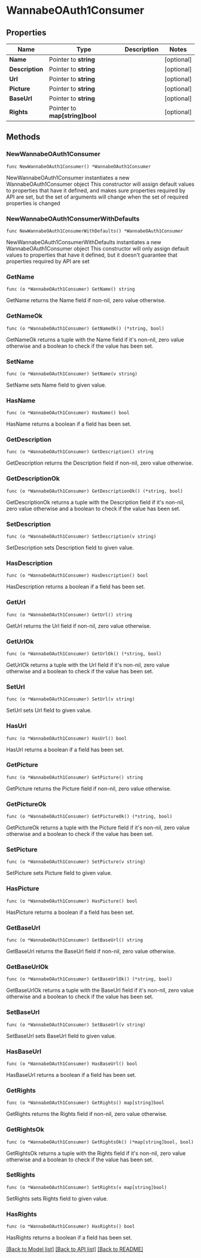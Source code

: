 # WannabeOAuth1Consumer

## Properties

Name | Type | Description | Notes
------------ | ------------- | ------------- | -------------
**Name** | Pointer to **string** |  | [optional] 
**Description** | Pointer to **string** |  | [optional] 
**Url** | Pointer to **string** |  | [optional] 
**Picture** | Pointer to **string** |  | [optional] 
**BaseUrl** | Pointer to **string** |  | [optional] 
**Rights** | Pointer to **map[string]bool** |  | [optional] 

## Methods

### NewWannabeOAuth1Consumer

`func NewWannabeOAuth1Consumer() *WannabeOAuth1Consumer`

NewWannabeOAuth1Consumer instantiates a new WannabeOAuth1Consumer object
This constructor will assign default values to properties that have it defined,
and makes sure properties required by API are set, but the set of arguments
will change when the set of required properties is changed

### NewWannabeOAuth1ConsumerWithDefaults

`func NewWannabeOAuth1ConsumerWithDefaults() *WannabeOAuth1Consumer`

NewWannabeOAuth1ConsumerWithDefaults instantiates a new WannabeOAuth1Consumer object
This constructor will only assign default values to properties that have it defined,
but it doesn't guarantee that properties required by API are set

### GetName

`func (o *WannabeOAuth1Consumer) GetName() string`

GetName returns the Name field if non-nil, zero value otherwise.

### GetNameOk

`func (o *WannabeOAuth1Consumer) GetNameOk() (*string, bool)`

GetNameOk returns a tuple with the Name field if it's non-nil, zero value otherwise
and a boolean to check if the value has been set.

### SetName

`func (o *WannabeOAuth1Consumer) SetName(v string)`

SetName sets Name field to given value.

### HasName

`func (o *WannabeOAuth1Consumer) HasName() bool`

HasName returns a boolean if a field has been set.

### GetDescription

`func (o *WannabeOAuth1Consumer) GetDescription() string`

GetDescription returns the Description field if non-nil, zero value otherwise.

### GetDescriptionOk

`func (o *WannabeOAuth1Consumer) GetDescriptionOk() (*string, bool)`

GetDescriptionOk returns a tuple with the Description field if it's non-nil, zero value otherwise
and a boolean to check if the value has been set.

### SetDescription

`func (o *WannabeOAuth1Consumer) SetDescription(v string)`

SetDescription sets Description field to given value.

### HasDescription

`func (o *WannabeOAuth1Consumer) HasDescription() bool`

HasDescription returns a boolean if a field has been set.

### GetUrl

`func (o *WannabeOAuth1Consumer) GetUrl() string`

GetUrl returns the Url field if non-nil, zero value otherwise.

### GetUrlOk

`func (o *WannabeOAuth1Consumer) GetUrlOk() (*string, bool)`

GetUrlOk returns a tuple with the Url field if it's non-nil, zero value otherwise
and a boolean to check if the value has been set.

### SetUrl

`func (o *WannabeOAuth1Consumer) SetUrl(v string)`

SetUrl sets Url field to given value.

### HasUrl

`func (o *WannabeOAuth1Consumer) HasUrl() bool`

HasUrl returns a boolean if a field has been set.

### GetPicture

`func (o *WannabeOAuth1Consumer) GetPicture() string`

GetPicture returns the Picture field if non-nil, zero value otherwise.

### GetPictureOk

`func (o *WannabeOAuth1Consumer) GetPictureOk() (*string, bool)`

GetPictureOk returns a tuple with the Picture field if it's non-nil, zero value otherwise
and a boolean to check if the value has been set.

### SetPicture

`func (o *WannabeOAuth1Consumer) SetPicture(v string)`

SetPicture sets Picture field to given value.

### HasPicture

`func (o *WannabeOAuth1Consumer) HasPicture() bool`

HasPicture returns a boolean if a field has been set.

### GetBaseUrl

`func (o *WannabeOAuth1Consumer) GetBaseUrl() string`

GetBaseUrl returns the BaseUrl field if non-nil, zero value otherwise.

### GetBaseUrlOk

`func (o *WannabeOAuth1Consumer) GetBaseUrlOk() (*string, bool)`

GetBaseUrlOk returns a tuple with the BaseUrl field if it's non-nil, zero value otherwise
and a boolean to check if the value has been set.

### SetBaseUrl

`func (o *WannabeOAuth1Consumer) SetBaseUrl(v string)`

SetBaseUrl sets BaseUrl field to given value.

### HasBaseUrl

`func (o *WannabeOAuth1Consumer) HasBaseUrl() bool`

HasBaseUrl returns a boolean if a field has been set.

### GetRights

`func (o *WannabeOAuth1Consumer) GetRights() map[string]bool`

GetRights returns the Rights field if non-nil, zero value otherwise.

### GetRightsOk

`func (o *WannabeOAuth1Consumer) GetRightsOk() (*map[string]bool, bool)`

GetRightsOk returns a tuple with the Rights field if it's non-nil, zero value otherwise
and a boolean to check if the value has been set.

### SetRights

`func (o *WannabeOAuth1Consumer) SetRights(v map[string]bool)`

SetRights sets Rights field to given value.

### HasRights

`func (o *WannabeOAuth1Consumer) HasRights() bool`

HasRights returns a boolean if a field has been set.


[[Back to Model list]](../README.md#documentation-for-models) [[Back to API list]](../README.md#documentation-for-api-endpoints) [[Back to README]](../README.md)



